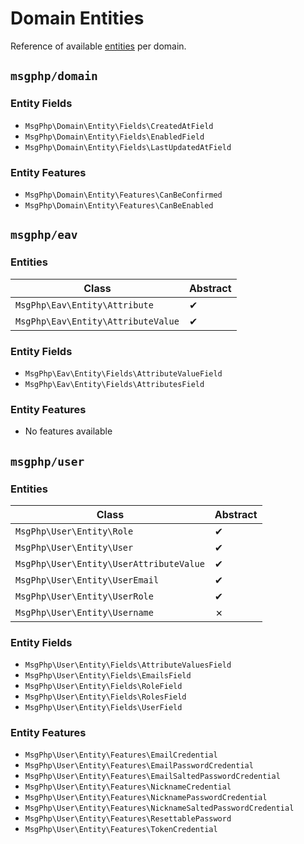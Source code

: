 # Domain Entities

Reference of available [entities](../ddd/entities.md) per domain.

<!--ref-start:entities-->
## `msgphp/domain`

### Entity Fields

- `MsgPhp\Domain\Entity\Fields\CreatedAtField`
- `MsgPhp\Domain\Entity\Fields\EnabledField`
- `MsgPhp\Domain\Entity\Fields\LastUpdatedAtField`

### Entity Features

- `MsgPhp\Domain\Entity\Features\CanBeConfirmed`
- `MsgPhp\Domain\Entity\Features\CanBeEnabled`

## `msgphp/eav`

### Entities

Class | Abstract
--- | ---
`MsgPhp\Eav\Entity\Attribute` | ✔
`MsgPhp\Eav\Entity\AttributeValue` | ✔

### Entity Fields

- `MsgPhp\Eav\Entity\Fields\AttributeValueField`
- `MsgPhp\Eav\Entity\Fields\AttributesField`

### Entity Features

- No features available

## `msgphp/user`

### Entities

Class | Abstract
--- | ---
`MsgPhp\User\Entity\Role` | ✔
`MsgPhp\User\Entity\User` | ✔
`MsgPhp\User\Entity\UserAttributeValue` | ✔
`MsgPhp\User\Entity\UserEmail` | ✔
`MsgPhp\User\Entity\UserRole` | ✔
`MsgPhp\User\Entity\Username` | ✗

### Entity Fields

- `MsgPhp\User\Entity\Fields\AttributeValuesField`
- `MsgPhp\User\Entity\Fields\EmailsField`
- `MsgPhp\User\Entity\Fields\RoleField`
- `MsgPhp\User\Entity\Fields\RolesField`
- `MsgPhp\User\Entity\Fields\UserField`

### Entity Features

- `MsgPhp\User\Entity\Features\EmailCredential`
- `MsgPhp\User\Entity\Features\EmailPasswordCredential`
- `MsgPhp\User\Entity\Features\EmailSaltedPasswordCredential`
- `MsgPhp\User\Entity\Features\NicknameCredential`
- `MsgPhp\User\Entity\Features\NicknamePasswordCredential`
- `MsgPhp\User\Entity\Features\NicknameSaltedPasswordCredential`
- `MsgPhp\User\Entity\Features\ResettablePassword`
- `MsgPhp\User\Entity\Features\TokenCredential`
<!--ref-end:entities-->
